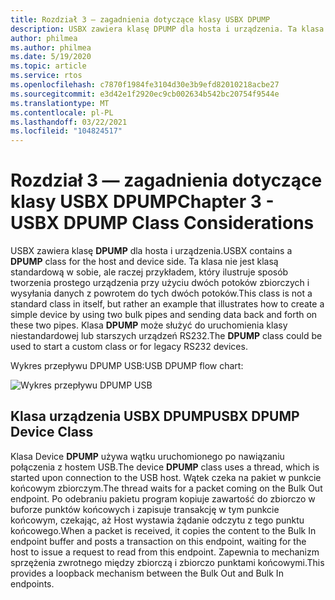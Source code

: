 ```yaml
---
title: Rozdział 3 — zagadnienia dotyczące klasy USBX DPUMP
description: USBX zawiera klasę DPUMP dla hosta i urządzenia. Ta klasa nie jest klasą standardową w sobie, ale raczej przykładem, który ilustruje sposób tworzenia prostego urządzenia przy użyciu dwóch potoków zbiorczych i wysyłania danych do tych dwóch potoków.
author: philmea
ms.author: philmea
ms.date: 5/19/2020
ms.topic: article
ms.service: rtos
ms.openlocfilehash: c7870f1984fe3104d30e3b9efd82010218acbe27
ms.sourcegitcommit: e3d42e1f2920ec9cb002634b542bc20754f9544e
ms.translationtype: MT
ms.contentlocale: pl-PL
ms.lasthandoff: 03/22/2021
ms.locfileid: "104824517"
---
```

# <a name="chapter-3---usbx-dpump-class-considerations"></a><span data-ttu-id="046e9-104">Rozdział 3 — zagadnienia dotyczące klasy USBX DPUMP</span><span class="sxs-lookup"><span data-stu-id="046e9-104">Chapter 3 - USBX DPUMP Class Considerations</span></span>

<span data-ttu-id="046e9-105">USBX zawiera klasę **DPUMP** dla hosta i urządzenia.</span><span class="sxs-lookup"><span data-stu-id="046e9-105">USBX contains a **DPUMP** class for the host and device side.</span></span> <span data-ttu-id="046e9-106">Ta klasa nie jest klasą standardową w sobie, ale raczej przykładem, który ilustruje sposób tworzenia prostego urządzenia przy użyciu dwóch potoków zbiorczych i wysyłania danych z powrotem do tych dwóch potoków.</span><span class="sxs-lookup"><span data-stu-id="046e9-106">This class is not a standard class in itself, but rather an example that illustrates how to create a simple device by using two bulk pipes and sending data back and forth on these two pipes.</span></span> <span data-ttu-id="046e9-107">Klasa **DPUMP** może służyć do uruchomienia klasy niestandardowej lub starszych urządzeń RS232.</span><span class="sxs-lookup"><span data-stu-id="046e9-107">The **DPUMP** class could be used to start a custom class or for legacy RS232 devices.</span></span>

<span data-ttu-id="046e9-108">Wykres przepływu DPUMP USB:</span><span class="sxs-lookup"><span data-stu-id="046e9-108">USB DPUMP flow chart:</span></span>

![Wykres przepływu DPUMP USB](./media/usbx-device-stack-supplemental/usb-dpump-flow-chart.png)

## <a name="usbx-dpump-device-class"></a><span data-ttu-id="046e9-110">Klasa urządzenia USBX DPUMP</span><span class="sxs-lookup"><span data-stu-id="046e9-110">USBX DPUMP Device Class</span></span>

<span data-ttu-id="046e9-111">Klasa Device **DPUMP** używa wątku uruchomionego po nawiązaniu połączenia z hostem USB.</span><span class="sxs-lookup"><span data-stu-id="046e9-111">The device **DPUMP** class uses a thread, which is started upon connection to the USB host.</span></span> <span data-ttu-id="046e9-112">Wątek czeka na pakiet w punkcie końcowym zbiorczym.</span><span class="sxs-lookup"><span data-stu-id="046e9-112">The thread waits for a packet coming on the Bulk Out endpoint.</span></span> <span data-ttu-id="046e9-113">Po odebraniu pakietu program kopiuje zawartość do zbiorczo w buforze punktów końcowych i zapisuje transakcję w tym punkcie końcowym, czekając, aż Host wystawia żądanie odczytu z tego punktu końcowego.</span><span class="sxs-lookup"><span data-stu-id="046e9-113">When a packet is received, it copies the content to the Bulk In endpoint buffer and posts a transaction on this endpoint, waiting for the host to issue a request to read from this endpoint.</span></span> <span data-ttu-id="046e9-114">Zapewnia to mechanizm sprzężenia zwrotnego między zbiorczą i zbiorczo punktami końcowymi.</span><span class="sxs-lookup"><span data-stu-id="046e9-114">This provides a loopback mechanism between the Bulk Out and Bulk In endpoints.</span></span>
